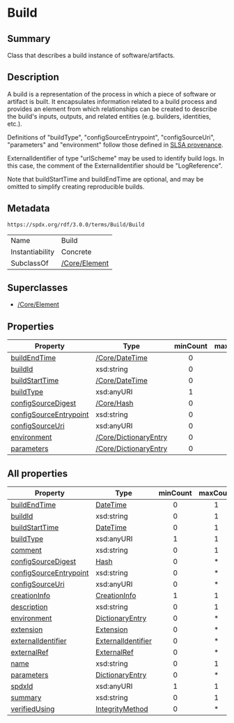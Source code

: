 <!-- Automatically generated by spec-parser v2.3.0 on 2024-07-29T18:25:30.305944+00:00 -->
<!-- SPDX-License-Identifier: Community-Spec-1.0 -->

# Build

## Summary

Class that describes a build instance of software/artifacts.


## Description

A build is a representation of the process in which a piece of software or
artifact is built. It encapsulates information related to a build process and
provides an element from which relationships can be created to describe the
build's inputs, outputs, and related entities (e.g. builders, identities,
etc.).

Definitions of "buildType", "configSourceEntrypoint", "configSourceUri",
"parameters" and "environment" follow those defined in
[SLSA provenance](https://slsa.dev/provenance/v0.2).

ExternalIdentifier of type "urlScheme" may be used to identify build logs.
In this case, the comment of the ExternalIdentifier should be "LogReference".

Note that buildStartTime and buildEndTime are optional, and may be omitted to
simplify creating reproducible builds.


## Metadata

`https://spdx.org/rdf/3.0.0/terms/Build/Build`


| | |
|---|---|
| Name | Build |
| Instantiability | Concrete |
| SubclassOf | [/Core/Element](../../Core/Classes/Element.md) |


## Superclasses

* [/Core/Element](../../Core/Classes/Element.md)




## Properties

| Property | Type | minCount | maxCount |
|---|---|:---:|:---:|
| [buildEndTime](../Properties/buildEndTime.md) | [/Core/DateTime](../../Core/Datatypes/DateTime.md) | 0 | 1 |
| [buildId](../Properties/buildId.md) | xsd:string | 0 | 1 |
| [buildStartTime](../Properties/buildStartTime.md) | [/Core/DateTime](../../Core/Datatypes/DateTime.md) | 0 | 1 |
| [buildType](../Properties/buildType.md) | xsd:anyURI | 1 | 1 |
| [configSourceDigest](../Properties/configSourceDigest.md) | [/Core/Hash](../../Core/Classes/Hash.md) | 0 | * |
| [configSourceEntrypoint](../Properties/configSourceEntrypoint.md) | xsd:string | 0 | * |
| [configSourceUri](../Properties/configSourceUri.md) | xsd:anyURI | 0 | * |
| [environment](../Properties/environment.md) | [/Core/DictionaryEntry](../../Core/Classes/DictionaryEntry.md) | 0 | * |
| [parameters](../Properties/parameters.md) | [/Core/DictionaryEntry](../../Core/Classes/DictionaryEntry.md) | 0 | * |



## All properties

| Property | Type | minCount | maxCount |
|---|---|:---:|:---:|
| [buildEndTime](../../Build/Properties/buildEndTime.md) | [DateTime](../../Core/Datatypes/DateTime.md) | 0 | 1 |
| [buildId](../../Build/Properties/buildId.md) | xsd:string | 0 | 1 |
| [buildStartTime](../../Build/Properties/buildStartTime.md) | [DateTime](../../Core/Datatypes/DateTime.md) | 0 | 1 |
| [buildType](../../Build/Properties/buildType.md) | xsd:anyURI | 1 | 1 |
| [comment](../../Core/Properties/comment.md) | xsd:string | 0 | 1 |
| [configSourceDigest](../../Build/Properties/configSourceDigest.md) | [Hash](../../Core/Classes/Hash.md) | 0 | * |
| [configSourceEntrypoint](../../Build/Properties/configSourceEntrypoint.md) | xsd:string | 0 | * |
| [configSourceUri](../../Build/Properties/configSourceUri.md) | xsd:anyURI | 0 | * |
| [creationInfo](../../Core/Properties/creationInfo.md) | [CreationInfo](../../Core/Classes/CreationInfo.md) | 1 | 1 |
| [description](../../Core/Properties/description.md) | xsd:string | 0 | 1 |
| [environment](../../Build/Properties/environment.md) | [DictionaryEntry](../../Core/Classes/DictionaryEntry.md) | 0 | * |
| [extension](../../Core/Properties/extension.md) | [Extension](../../Extension/Classes/Extension.md) | 0 | * |
| [externalIdentifier](../../Core/Properties/externalIdentifier.md) | [ExternalIdentifier](../../Core/Classes/ExternalIdentifier.md) | 0 | * |
| [externalRef](../../Core/Properties/externalRef.md) | [ExternalRef](../../Core/Classes/ExternalRef.md) | 0 | * |
| [name](../../Core/Properties/name.md) | xsd:string | 0 | 1 |
| [parameters](../../Build/Properties/parameters.md) | [DictionaryEntry](../../Core/Classes/DictionaryEntry.md) | 0 | * |
| [spdxId](../../Core/Properties/spdxId.md) | xsd:anyURI | 1 | 1 |
| [summary](../../Core/Properties/summary.md) | xsd:string | 0 | 1 |
| [verifiedUsing](../../Core/Properties/verifiedUsing.md) | [IntegrityMethod](../../Core/Classes/IntegrityMethod.md) | 0 | * |



